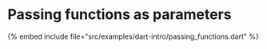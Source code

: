 # Passing functions as parameters

{% embed include file="src/examples/dart-intro/passing_functions.dart" %}
